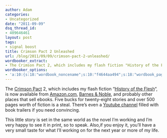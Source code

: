 ```yaml
---
author: Adam
categories:
- Uncategorized
date: "2011-09-09"
dsq_thread_id:
- 409646461
layout: post
tags:
- signal boost
title: Crimson Pact 2 Unleashed
url: /blog/2011/09/09/crimson-pact-2-unleashed/
wordbooker_extract:
- The Crimson Pact 2, which includes my flash fiction "History of the Flesh", is now available from Amazon.com, Barnes &amp; Noble, and probably other places that sell ebooks. Five bucks for twenty-eight stories and over 500 pages worth of fiction is a s ...
wordbooker_options:
- 'a:10:{s:18:"wordbook_noncename";s:10:"f4644aa494";s:18:"wordbook_page_post";s:12:"361165930717";s:18:"wordbook_orandpage";s:1:"2";s:23:"wordbook_default_author";s:1:"1";s:23:"wordbook_extract_length";s:3:"256";s:19:"wordbook_actionlink";s:3:"300";s:26:"wordbooker_publish_default";s:2:"on";s:18:"wordbook_attribute";s:31:"Posted a new post on their blog";s:24:"wordbooker_status_update";s:2:"on";s:29:"wordbooker_status_update_text";s:35:": New blog post :  %title% - %link%";}'
---
```

The [Crimson Pact](1) 2, which includes my flash fiction &#8220;[History of the Flesh](2)&#8220;, is now available from [Amazon.com](3), [Barnes & Noble](4), and probably other places that sell ebooks. Five bucks for twenty-eight stories and over 500 pages worth of fiction is a steal. There&#8217;s even a [Youtube channel](5) filled with book trailers if you need convincing.



This little story is set in the same world as the novel I&#8217;m working and I&#8217;m very happy to see it in print, so to speak. Also,if you enjoy it, you&#8217;ll have a very small taste for what I&#8217;ll working on for the next year or more of my life.

 [1]: http://www.thecrimsonpact.com/index.html
 [2]: http://www.adamisrael.com/blog/2011/07/07/sale-history-of-the-flesh/ "Sale: History of the Flesh"
 [3]: http://www.amazon.com/Crimson-Pact-Two-ebook/dp/B005LXST8G/ref=sr_1_1?ie=UTF8&qid=1315590624&sr=8-1
 [4]: http://www.barnesandnoble.com/w/books/1104760649?ean=2940012984876&itm=1&usri=crimson%2bpact%2b2
 [5]: http://www.youtube.com/user/TheCrimsonPact
